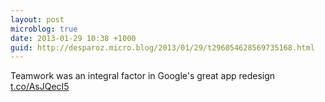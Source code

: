 ```yaml
---
layout: post
microblog: true
date: 2013-01-29 10:38 +1000
guid: http://desparoz.micro.blog/2013/01/29/t296054628569735168.html
---
```

Teamwork was an integral factor in Google's great app redesign [t.co/AsJQecI5](http://t.co/AsJQecI5)
